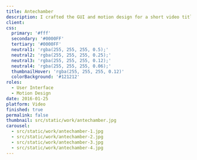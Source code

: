 ```yaml
---
title: Antechamber
description: I crafted the GUI and motion design for a short video titled "Antechamber," inspired by the TV series Person of Interest. This project channels the series' intricate storytelling and innovative surveillance concepts, creating a compelling visual narrative that captivates the audience.
client:
css:
  primary: '#fff'
  secondary: '#0000FF'
  tertiary: '#0000FF'
  neutral1: 'rgba(255, 255, 255, 0.5);'
  neutral2: 'rgba(255, 255, 255, 0.25);'
  neutral3: 'rgba(255, 255, 255, 0.12);'
  neutral4: 'rgba(255, 255, 255, 0.06);'
  thumbnailHover: 'rgba(255, 255, 255, 0.12)'
  colorBackground: '#121212'
roles:
  - User Interface
  - Motion Design
date: 2016-01-25
platform: Video
finished: true
permalink: false
thumbnail: src/static/work/antechamber.jpg
carousel:
  - src/static/work/antechamber-1.jpg
  - src/static/work/antechamber-2.jpg
  - src/static/work/antechamber-3.jpg
  - src/static/work/antechamber-4.jpg
---
```

